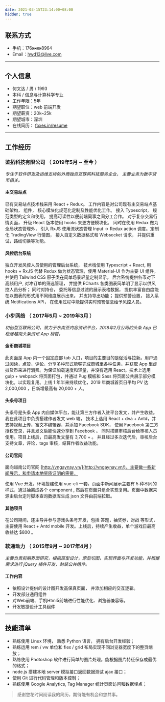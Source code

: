 ```yaml
---
date: 2021-03-15T23:14:00+08:00
hidden: true
---
```


## 联系方式

- 手机：176~~xxxx~~8964
- Email：hwd13@live.com

------

## 个人信息

- 何文达 / 男 / 1993
- 本科 / 信息与计算科学专业
- 工作年限：5年
- 期望职位：web 前端开发
- 期望薪资：20k~25k
- 期望城市：深圳
- 在线简历： [foxes.in/resume](https://foxes.in/resume)

------

## 工作经历

### 鉴拓科技有限公司  （ 2019年5月 ~ 至今 ）

*专注于软件研发及运维支持的外商独资互联网科技服务企业， 主要业务为数字货币相关。*

#### 主交易站点

已有交易站点技术栈采用 React + Redux。 工作内容是对公司现有主交易站点基础架构， 组件， 核心模块化规范化定制及性能优化工作。 接入 Typescript， 规范类型的定义和使用， 提高可读性以便前端同事之间分工合作。 对于复杂交易行情页面， 升级 React 版本使用 hooks 来更方便模块化， 同时在使用 Redux 做为全局状态管理外， 引入 RxJS 使用流状态管理 Input -> Redux action 调度。定制化 TradingView 行情图， 接入自定义数据格式和 Websocket 请求， 并提供重试，路线切换等功能。

#### 风控后台系统

独立开发风控人员使用的管理后台系统， 技术栈使用 Typescript + React, 用 hooks + RxJS 代替 Redux 做为状态管理，使用 Material-UI 作为主要 UI 组件， 并使用 Tailwind CSS 原子类在简单场景轻量定制显示。 后台系统提供各币对下高频用户, 对冲订单的筛选管理， 并提供 ECharts 各类图表简单明了显示以供风控人员分析； 同时对持仓， 委托等信息过滤的展示表格数据， 提供丰富自由度能在以图表的形式用不同维度展示出来， 并支持导出功能； 提供预警设置， 接入系统 Notifications API， 在使用过程中能提供实时预警信息给予风控人员。

### 小步网络 （ 2017年5月 ~ 2019年3月 ）

*初创型互联网公司，致力于东南亚内容资讯平台，2018年2月公司的头条 App 已稳居越南头条资讯 App 榜首。*

#### 金币商城项目

此页面是 App 内一个固定底部 tab 入口，项目的主要目的是促活与拉新。用户通过阅读，点赞，评论，分享多种形式能够完成商城里各种任务，并获取 App 里虚拟货币来进行消费。为保证加载速度和轻量，并没有选用 React。技术上选用 gulp + webpack 将页面打包，并通过 Pug 模板和 Sass 将页面公共展示部分模块化，以实现复用。上线 1 年半来持续优化，2019 年商城首页日平均 PV 达 2,000,000 ，日新增最高有 20,000 + 人。

#### 头条号项目

头条号是头条 App 内自媒体平台，能让第三方作者入驻平台发文，并产生收益。我在此项目中负责搭建作者发文 web 端， 技术上选用 React + dva + Antd，并支持视频上传，富文本编辑器，并添加 Facebook SDK， 使用 Facebook 第三方授权登录，并且发文后能快速分享到 Facebook 。 同时搭建审核后台给审核人员使用。项目上线后，日最高发文量有 3,700 + 。 并且经过多次迭代后，审核后台支持文章，评论，tags 审核，结算作者收益功能。

#### 公司官网

面向越南公司官网 [http://vngaynay.vn/](http://vngaynay.vn/)，主要做一些新闻展示，和申请本地资质证明的需要。

使用 Vue 开发，环境搭建使用 vue-cli 一套。页面中新闻展示主要有 5 种不同的样式，通过抽离成各个 component , 然后在页面只组合实现复用。页面中数据来源由后台定时脚本查询数据库生成 json 文件由前端拉取。

#### 其他项目

在公司期间，还主导并参与游戏头条号开发，包括 答题，抽奖劵，对战 等形式，主要使用 React + Antd mobile 开发。上线后，持续产生收益，单个游戏日最高收益达 $800 。

### 软通动力 （ 2015年9月 ~ 2017年4月 ）

*主要负责前期界面研究，根据原型设计，原型切图，实现界面与开发功能，并根据需求进行 jQuery 插件开发，封装公共组件。*

#### 工作内容

- 依照设计提供的设计图开发高保真页面， 并添加相应的交互逻辑。
- 开发部分通用组件
- 对Web前端、手机Html5前端进行性能优化、浏览器兼容等。
- 开发敏捷设计工具组件

------

## 技能清单

- 熟练使用 Linux 环境， 熟悉 Python 语言， 拥有后台开发经验；
- 熟练运用 rem / vw 单位和 flex / grid 布局实现不同浏览器宽度下的整页缩放；
- 熟练使用 Photoshop 软件进行简单的图片处理，能根据图片特征保存成最优的格式；
- node.js 搭建本地 server 模拟接口返回数据测试 ajax 接口；
- 使用 Git 进行代码管理和版本控制；
- 熟练使用 Google Analytics, Tag Manager 统计页面访问和数据埋点；

> 感谢您花时间阅读我的简历，期待能有机会和您共事。
